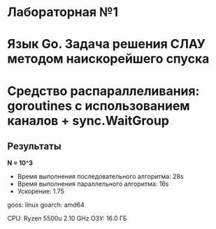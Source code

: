 # Лабораторная №1
# Язык Go. Задача решения СЛАУ методом наискорейшего спуска
# Средство распараллеливания: goroutines с использованием каналов + sync.WaitGroup
## Результаты
**N = 10^3**
- Время выполнения последовательного алгоритма: 28s
- Время выполнения параллельного алгоритма: 16s
- Ускорение: 1.75

goos: linux
goarch: amd64

CPU: Ryzen 5500u 2.10 GHz
ОЗУ: 16.0 ГБ
